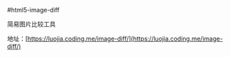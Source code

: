 #html5-image-diff

简易图片比较工具

地址：[https://luojia.coding.me/image-diff/](https://luojia.coding.me/image-diff/)